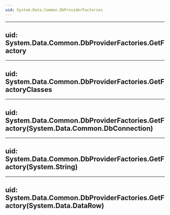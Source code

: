 ```yaml
---
uid: System.Data.Common.DbProviderFactories
---
```


---
uid: System.Data.Common.DbProviderFactories.GetFactory
---

---
uid: System.Data.Common.DbProviderFactories.GetFactoryClasses
---

---
uid: System.Data.Common.DbProviderFactories.GetFactory(System.Data.Common.DbConnection)
---

---
uid: System.Data.Common.DbProviderFactories.GetFactory(System.String)
---

---
uid: System.Data.Common.DbProviderFactories.GetFactory(System.Data.DataRow)
---
